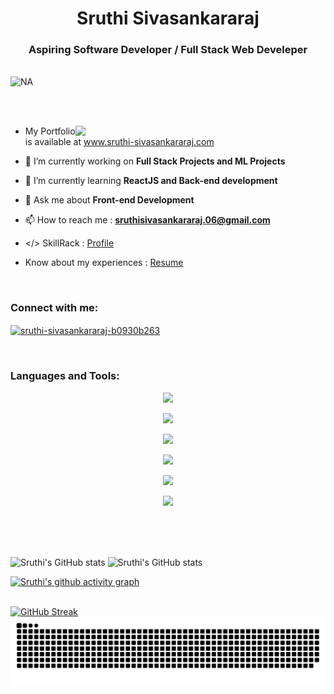 
<h1 align="center">Sruthi Sivasankararaj </h1>      
<h3 align="center">Aspiring Software Developer / Full Stack Web Develeper </h3>         
<br>   
<img src="https://media.licdn.com/dms/image/D5616AQHMnvLjJ-H3GA/profile-displaybackgroundimage-shrink_350_1400/0/1694015508804?e=1703116800&v=beta&t=HZG6flaNUhFtGebzYEhPD4dQCU-huvMS1he6nlw4Oto" alt="NA"/>
  
<br><br> <p></p>
<img align="right" width="400" src="https://user-images.githubusercontent.com/74038190/221352989-518609ab-b4d1-459e-929f-a08cd2bd9b3c.gif"/>


-  My Portfolio is available at www.sruthi-sivasankararaj.com 

- 🔭 I’m currently working on **Full Stack Projects and ML Projects**

- 🌱 I’m currently learning **ReactJS and Back-end development**

- 💬 Ask me about **Front-end Development**

- 📫 How to reach me : **sruthisivasankararaj.06@gmail.com**

- </> SkillRack : <a href="https://www.skillrack.com/faces/resume.xhtml?id=355012&key=fcf4cf60ec6f613a7e65bd685adc1f379a6dc1b8" target="blank">Profile</a>
- Know about my experiences : <a href="https://drive.google.com/file/d/11WQ0BBiub7nHjI1qM5EPXboPRRo5ePMd/view">Resume</a>


  <br>

<h3 align="left">Connect with me:</h3>
<p align="left"> 

<a href="https://linkedin.com/in/sruthi-sivasankararaj-b0930b263" target="blank"><img align="center" src="https://raw.githubusercontent.com/rahuldkjain/github-profile-readme-generator/master/src/images/icons/Social/linked-in-alt.svg" alt="sruthi-sivasankararaj-b0930b263" height="30" width="40" /></a>
</p>
<br>
<h3 align="left">Languages and Tools:</h3>

<p align="center">
  <a href="https://skillicons.dev">
    <img src="https://skillicons.dev/icons?i=git" />
  </a>
</p>

<p align="center">
  <a href="https://skillicons.dev">
    <img src="https://skillicons.dev/icons?i=c,java,py,cpp" />
  </a>
</p>
<p align="center">
  <a href="https://skillicons.dev">
    <img src="https://skillicons.dev/icons?i=html,css,js,bootstrap,react,next,tailwind" />
  </a>
</p>

<p align="center">
  <a href="https://skillicons.dev">
    <img src="https://skillicons.dev/icons?i=spring,django,php,mysql,mongo,firebase,postman" />
  </a>
</p>

<p align="center">
  <a href="https://skillicons.dev">
    <img src="https://skillicons.dev/icons?i=vscode,idea,atom,eclipse" />
  </a>
</p>

<p align="center">
  <a href="https://skillicons.dev">
    <img src="https://skillicons.dev/icons?i=github" />
  </a>
</p>

<br><br><br>

![Sruthi's GitHub stats](https://github-readme-stats.vercel.app/api/top-langs?username=2149-sruthi-s&show_icons=true&theme=chartreuse-dark&date_format=j%20M%5B%20Y%5D&type=png) ![Sruthi's GitHub stats](https://github-readme-stats.vercel.app/api?username=2149-sruthi-s&show_icons=true&theme=chartreuse-dark&date_format=j%20M%5B%20Y%5D&type=png)

[![Sruthi's github activity graph](https://github-readme-activity-graph.vercel.app/graph?username=2149-sruthi-s&theme=chartreuse-dark&date_format=j%20M%5B%20Y%5D&type=png)](https://github.com/ashutosh00710/github-readme-activity-graph)

<br>
<a href="https://git.io/streak-stats"><img src="https://github-readme-streak-stats.herokuapp.com?user=2149-SRUTHI-S&theme=chartreuse-dark&date_format=j%20M%5B%20Y%5D&type=png" alt="GitHub Streak" /></a>



<img src="https://raw.githubusercontent.com/platane/snk/output/github-contribution-grid-snake.svg" alt="NA">


<!--
**2149-SRUTHI-S/2149-SRUTHI-S** is a ✨ _special_ ✨ repository because its `README.md` (this file) appears on your GitHub profile.

-->
